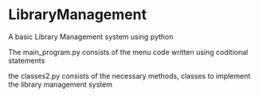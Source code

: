 # LibraryManagement
A basic Library Management system using python

The main_program.py consists of the menu code written using coditional statements

the classes2.py consists of the necessary methods, classes to implement the library management system
